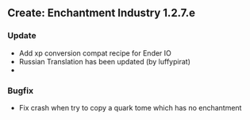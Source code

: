 ## Create: Enchantment Industry 1.2.7.e

### Update
- Add xp conversion compat recipe for Ender IO
- Russian Translation has been updated (by luffypirat)
- 
### Bugfix
- Fix crash when try to copy a quark tome which has no enchantment
